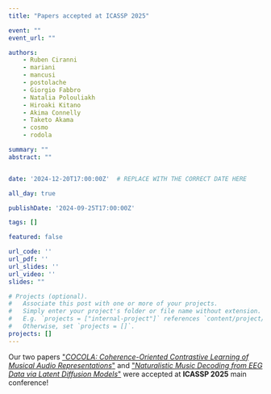 ```yaml
---
title: "Papers accepted at ICASSP 2025"

event: ""
event_url: ""

authors:
    - Ruben Ciranni
    - mariani
    - mancusi
    - postolache
    - Giorgio Fabbro
    - Natalia Polouliakh
    - Hiroaki Kitano
    - Akima Connelly
    - Taketo Akama
    - cosmo
    - rodola

summary: ""
abstract: ""


date: '2024-12-20T17:00:00Z'  # REPLACE WITH THE CORRECT DATE HERE 

all_day: true

publishDate: '2024-09-25T17:00:00Z'

tags: []

featured: false

url_code: ''
url_pdf: ''
url_slides: ''
url_video: ''
slides: ""

# Projects (optional).
#   Associate this post with one or more of your projects.
#   Simply enter your project's folder or file name without extension.
#   E.g. `projects = ["internal-project"]` references `content/project/deep-learning/index.md`.
#   Otherwise, set `projects = []`.
projects: []
---
```


Our two papers ["*COCOLA: Coherence-Oriented Contrastive Learning of Musical Audio Representations*"](https://gladia.di.uniroma1.it/publication/ciranni-2025-cocola/) and ["*Naturalistic Music Decoding from EEG Data via Latent Diffusion Models*"](https://gladia.di.uniroma1.it/publication/postolache-2025-eeg/) were accepted at **ICASSP 2025** main conference!
